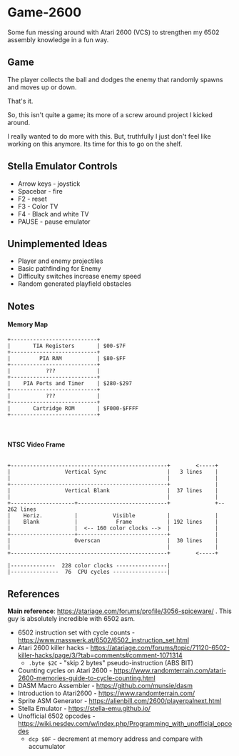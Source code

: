 # Game-2600

Some fun messing around with Atari 2600 (VCS) to strengthen my 6502 assembly knowledge in a fun way.


## Game
The player collects the ball and dodges the enemy that randomly spawns and moves up or down.

That's it.

So, this isn't quite a game; its more of a screw around project I kicked around.

I really wanted to do more with this. 
But, truthfully I just don't feel like working on this anymore. 
Its time for this to go on the shelf.


## Stella Emulator Controls
* Arrow keys - joystick
* Spacebar   - fire
* F2 - reset
* F3 - Color TV
* F4 - Black and white TV
* PAUSE - pause emulator


## Unimplemented Ideas
* Player and enemy projectiles
* Basic pathfinding for Enemy
* Difficulty switches increase enemy speed
* Random generated playfield obstacles


## Notes


#### Memory Map
```
+---------------------------+
|       TIA Registers       | $00-$7F
+---------------------------+
|         PIA RAM           | $80-$FF
+---------------------------+
|           ???             |
+---------------------------+
|    PIA Ports and Timer    | $280-$297
+---------------------------+
|           ???             |
+---------------------------+
|       Cartridge ROM       | $F000-$FFFF
+---------------------------+
```

<br>

#### NTSC Video Frame
```

+-------------------------------------------------+        <-----+
|                 Vertical Sync                   |   3 lines    |
|                                                 |              |
+-------------------------------------------------+              |
|                 Vertical Blank                  |  37 lines    |
|                                                 |              |
+--------------------+----------------------------+              +-- 262 lines
|    Horiz.          |           Visible          |              |
|    Blank           |            Frame           | 192 lines    |
|                    |  <-- 160 color clocks -->  |              |
+--------------------+----------------------------+              |
|                    Overscan                     |  30 lines    |
|                                                 |              |
+-------------------------------------------------+        <-----+

|--------------  228 color clocks ----------------|
|---------------  76  CPU cycles -----------------|

```


## References
**Main reference**: https://atariage.com/forums/profile/3056-spiceware/ . This guy is absolutely incredible with 6502 asm.


* 6502 instruction set with cycle counts - https://www.masswerk.at/6502/6502_instruction_set.html
* Atari 2600 killer hacks - https://atariage.com/forums/topic/71120-6502-killer-hacks/page/3/?tab=comments#comment-1071314
  * ```.byte $2C``` - "skip 2 bytes" pseudo-instruction (ABS BIT)
* Counting cycles on Atari 2600 - https://www.randomterrain.com/atari-2600-memories-guide-to-cycle-counting.html
* DASM Macro Assembler - https://github.com/munsie/dasm
* Introduction to Atari2600 - https://www.randomterrain.com/
* Sprite ASM Generator - https://alienbill.com/2600/playerpalnext.html
* Stella Emulator - https://stella-emu.github.io/
* Unofficial 6502 opcodes - https://wiki.nesdev.com/w/index.php/Programming_with_unofficial_opcodes
  * ```dcp $0F``` - decrement at memory address and compare with accumulator
